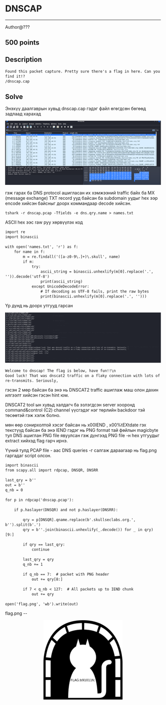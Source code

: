# DNSCAP
*** 
Author@???
## 500 points

## Description
    Found this packet capture. Pretty sure there's a flag in here. Can you find it!?
    /dnscap.cap

## Solve
Энэхүү даалгаврын хувьд dnscap.cap гэдэг файл өгөгдсөн бөгөөд задлаад харахад

<p align="center">
  <img src="https://github.com/Uz169/F.NS355-DNS-SSL-CTF-Writeup/blob/main/Bsides%20CTF%202019%20--%20Dnscap/files/1.png">
</p>
      
<p> гэж гарах ба DNS protocol ашигласан их хэмжээний traffic байх ба MX (message exchange) TXT record ууд байсан ба subdomain уудыг hex ээр encode хийсэн
байсныг доорх коммандаар decode хийсэн. </p>


```
tshark -r dnscap.pcap -Tfields -e dns.qry.name > names.txt
```
ASCII hex ээс raw руу хөрвүүлэх код
```
import re
import binascii

with open('names.txt', 'r') as f:
    for name in f:
        m = re.findall('([a-z0-9\.]+)\.skull', name)
        if m:
            try:
                ascii_string = binascii.unhexlify(m[0].replace('.', '')).decode('utf-8')
                print(ascii_string)
            except UnicodeDecodeError:
                # If decoding as UTF-8 fails, print the raw bytes
                print(binascii.unhexlify(m[0].replace('.', '')))

```
Үр дүнд нь доорх утгууд гарсан
 
<p align="center">
  <img src="https://github.com/Uz169/F.NS355-DNS-SSL-CTF-Writeup/blob/main/Bsides%20CTF%202019%20--%20Dnscap/files/2.png">
</p>

```
Welcome to dnscap! The flag is below, have fun!!\n
Good luck! That was dnscat2 traffic on a flaky connection with lots of re-transmits. Seriously,
```
гэсэн 2 мөр байсан ба энэ нь DNSCAT2 traffic ашиглаж маш олон дахин илгээлт хийсэн гэсэн hint юм.

DNSCAT2 tool ын хувьд халдагч ба эзлэгдсэн server хооронд command&control (C2) channel үүсгэдэг нэг төрлийн backdoor тэй төсөөтэй гэж хэлж болно. 

мөн өөр сонирхолтой хэсэг байсан нь x00IEND , x00%tEXtdate гэх текстүүд байсан ба энэ IEND гэдэг нь PNG format тай фөйлын 
magicbyte тул DNS ашиглан PNG file явуулсан гэж дүнгээд PNG file -н hex утгуудыг extract хийхэд flag гарч ирнэ.

Үүний тулд PCAP file - аас DNS queries -г салгаж дараагаар нь flag.png гаргадаг script олсон.
```
import binascii
from scapy.all import rdpcap, DNSQR, DNSRR

last_qry = b''
out = b''
q_nb = 0

for p in rdpcap('dnscap.pcap'):

    if p.haslayer(DNSQR) and not p.haslayer(DNSRR):

        qry = p[DNSQR].qname.replace(b'.skullseclabs.org.', b'').split(b'.')
        qry = b''.join(binascii.unhexlify(_.decode()) for _ in qry)[9:]

        if qry == last_qry:
            continue

        last_qry = qry
        q_nb += 1

        if q_nb == 7:  # packet with PNG header
            out += qry[8:]

        if 7 < q_nb < 127:  # All packets up to IEND chunk
            out += qry

open('flag.png', 'wb').write(out)
```

flag.png -- 

<p align="center">
  <img src="https://github.com/Uz169/F.NS355-DNS-SSL-CTF-Writeup/blob/main/Bsides%20CTF%202019%20--%20Dnscap/files/3.png">
</p>
